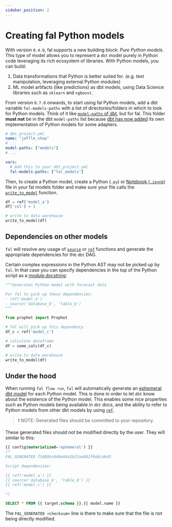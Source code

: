 ```yaml
---
sidebar_position: 2
---
```


# Creating fal Python models

With version `0.4.0`, fal supports a new building block: _Pure Python models_. This type of model allows you to represent a `dbt` model purely in Python code leveraging its rich ecosystem of libraries. With Python models, you can build:

1. Data transformations that Python is better suited for. (e.g. text manipulation, leveraging external Python modules)
2. ML model artifacts (like predictions) as dbt models, using Data Science libraries such as `sklearn` and `xgboost`.

From version `0.7.0` onwards, to start using fal Python models, add a dbt variable `fal-models-paths` with a list of directories/folders in which to look for Python models.
Think of it like [`model-paths` of dbt](https://docs.getdbt.com/reference/project-configs/model-paths), but for fal.
This folder **must not** be in the dbt `model-paths` list because [dbt has now added](https://docs.getdbt.com/docs/build/python-models)
its own implementation of Python models for some adapters.

```yaml
# dbt_project.yml
name: "jaffle_shop"
# ...
model-paths: ["models"]
# ...

vars:
  # Add this to your dbt_project.yml
  fal-models-paths: ["fal_models"]
```

Then, to create a Python model, create a Python (`.py`) or [Notebook (`.ipynb`)](./notebook-files.md) file in your fal models folder and make sure your file calls the [`write_to_model`](../reference/variables-and-functions.md#write_to_model-function) function.

```py
df = ref('model_a')
df['col'] = 1

# write to data warehouse
write_to_model(df)
```

## Dependencies on other models

`fal` will resolve any usage of [`source`](../reference/variables-and-functions.md#source-function) or [`ref`](../reference/variables-and-functions.md#ref-function) functions and generate the appropriate dependencies for the `dbt` DAG.

Certain complex expressions in the Python AST may not be picked up by `fal`. In that case you can specify dependencies in the top of the Python script as a [module docstring](https://peps.python.org/pep-0257/):

```py
"""Generates Python model with forecast data

For fal to pick up these dependencies:
- ref('model_a')
- source('database_b', 'table_b')
"""

from prophet import Prophet

# fal will pick up this dependency
df_c = ref('model_c')

# calculate dataframe
df = some_calc(df_c)

# write to data warehouse
write_to_model(df)
```

## Under the hood

When running `fal flow run`, `fal` will automatically generate an [ephemeral dbt model](https://docs.getdbt.com/docs/building-a-dbt-project/building-models/materializations/#ephemeral) for each Python model. This is done in order to let `dbt` know about the existence of the Python model. This enables some nice properties such as Python models being available in `dbt` docs, and the ability to refer to Python models from other dbt models by using [`ref`](../reference/variables-and-functions.md#ref-function).

> ❗️ NOTE: Generated files should be committed to your repository.

These generated files should not be modified directly by the user. They will similar to this:

```sql
{{ config(materialized='ephemeral') }}
/*
FAL_GENERATED f3d686c040e94a5b33aa082f0ddcd6d3

Script dependencies:

{{ ref('model_a') }}
{{ source('database_b', 'table_b') }}
{{ ref('model_c') }}

*/

SELECT * FROM {{ target.schema }}.{{ model.name }}
```

The `FAL_GENERATED <checksum>` line is there to make sure that the file is not being directly modified.
